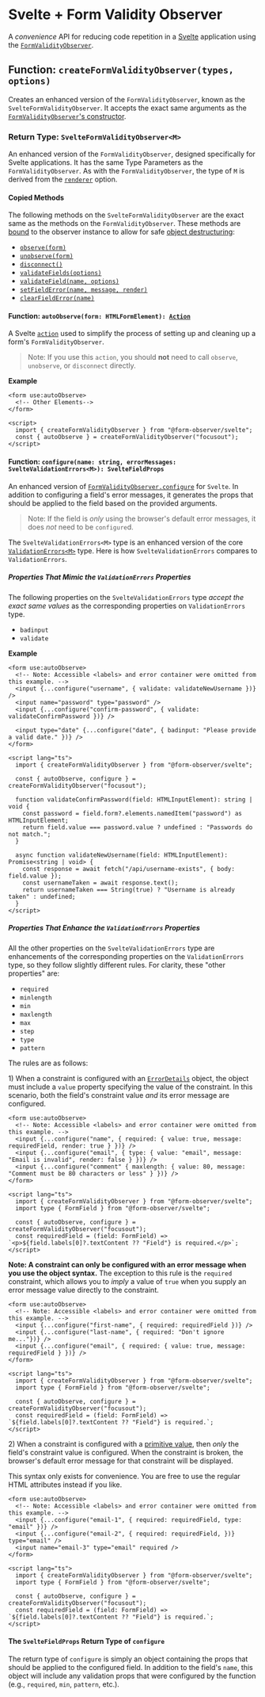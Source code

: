# Svelte + Form Validity Observer

A _convenience_ API for reducing code repetition in a [Svelte](https://svelte.dev/) application using the [`FormValidityObserver`](../README.md).

## Function: `createFormValidityObserver(types, options)`

Creates an enhanced version of the `FormValidityObserver`, known as the `SvelteFormValidityObserver`. It accepts the exact same arguments as the [`FormValidityObserver`'s constructor](../README.md#constructor-formvalidityobservertypes-options).

### Return Type: `SvelteFormValidityObserver<M>`

An enhanced version of the `FormValidityObserver`, designed specifically for Svelte applications. It has the same Type Parameters as the `FormValidityObserver`. As with the `FormValidityObserver`, the type of `M` is derived from the [`renderer`](../README.md#form-validity-observer-options-renderer) option.

#### Copied Methods

The following methods on the `SvelteFormValidityObserver` are the exact same as the methods on the `FormValidityObserver`. These methods are [bound](https://developer.mozilla.org/en-US/docs/Web/JavaScript/Reference/Global_objects/Function/bind) to the observer instance to allow for safe [object destructuring](https://developer.mozilla.org/en-US/docs/Web/JavaScript/Reference/Operators/Destructuring_assignment#object_destructuring):

- [`observe(form)`](../README.md#method-formvalidityobserverobserveform-htmlformelement-boolean)
- [`unobserve(form)`](../README.md#method-formvalidityobserverunobserveform-htmlformelement-boolean)
- [`disconnect()`](../README.md#method-formvalidityobserverdisconnect-void)
- [`validateFields(options)`](../README.md#method-formvalidityobservervalidatefieldsoptions-validatefieldsoptions-boolean--promiseboolean)
- [`validateField(name, options)`](../README.md#method-formvalidityobservervalidatefieldname-string-options-validatefieldoptions-boolean--promiseboolean)
- [`setFieldError(name, message, render)`](../readme#method-formvalidityobserversetfielderrorname-string-message-errormessagestringerrormessagem-render-boolean-void)
- [`clearFieldError(name)`](../README.md#method-formvalidityobserverclearfielderrorname-string-void)

#### Function: `autoObserve(form: HTMLFormElement): `[`Action`](https://svelte.dev/docs/svelte-action)

A Svelte [`action`](https://learn.svelte.dev/tutorial/actions) used to simplify the process of setting up and cleaning up a form's `FormValidityObserver`.

> Note: If you use this `action`, you should **not** need to call `observe`, `unobserve`, or `disconnect` directly.

**Example**

```svelte
<form use:autoObserve>
  <!-- Other Elements-->
</form>

<script>
  import { createFormValidityObserver } from "@form-observer/svelte";
  const { autoObserve } = createFormValidityObserver("focusout");
</script>
```

#### Function: `configure(name: string, errorMessages: SvelteValidationErrors<M>): SvelteFieldProps`

An enhanced version of [`FormValidityObserver.configure`](../README.md#method-formvalidityobserverconfigurename-string-errormessages-validationerrorsm-void) for `Svelte`. In addition to configuring a field's error messages, it generates the props that should be applied to the field based on the provided arguments.

> Note: If the field is _only_ using the browser's default error messages, it does _not_ need to be `configure`d.

The `SvelteValidationErrors<M>` type is an enhanced version of the core [`ValidationErrors<M>`](../types.md#validationerrorsm) type. Here is how `SvelteValidationErrors` compares to `ValidationErrors`.

##### Properties That Mimic the `ValidationErrors` Properties

The following properties on the `SvelteValidationErrors` type _accept the exact same values_ as the corresponding properties on `ValidationErrors` type.

- `badinput`
- `validate`

**Example**

```svelte
<form use:autoObserve>
  <!-- Note: Accessible <labels> and error container were omitted from this example. -->
  <input {...configure("username", { validate: validateNewUsername })} />
  <input name="password" type="password" />
  <input {...configure("confirm-password", { validate: validateConfirmPassword })} />

  <input type="date" {...configure("date", { badinput: "Please provide a valid date." })} />
</form>

<script lang="ts">
  import { createFormValidityObserver } from "@form-observer/svelte";

  const { autoObserve, configure } = createFormValidityObserver("focusout");

  function validateConfirmPassword(field: HTMLInputElement): string | void {
    const password = field.form?.elements.namedItem("password") as HTMLInputElement;
    return field.value === password.value ? undefined : "Passwords do not match.";
  }

  async function validateNewUsername(field: HTMLInputElement): Promise<string | void> {
    const response = await fetch("/api/username-exists", { body: field.value });
    const usernameTaken = await response.text();
    return usernameTaken === String(true) ? "Username is already taken" : undefined;
  }
</script>
```

##### Properties That _Enhance_ the `ValidationErrors` Properties

All the other properties on the `SvelteValidationErrors` type are enhancements of the corresponding properties on the `ValidationErrors` type, so they follow slightly different rules. For clarity, these "other properties" are:

- `required`
- `minlength`
- `min`
- `maxlength`
- `max`
- `step`
- `type`
- `pattern`

The rules are as follows:

1&rpar; When a constraint is configured with an [`ErrorDetails`](../types.md#errordetailsm) object, the object must include a `value` property specifying the value of the constraint. In this scenario, both the field's constraint value _and_ its error message are configured.

```svelte
<form use:autoObserve>
  <!-- Note: Accessible <labels> and error container were omitted from this example. -->
  <input {...configure("name", { required: { value: true, message: requiredField, render: true } })} />
  <input {...configure("email", { type: { value: "email", message: "Email is invalid", render: false } })} />
  <input {...configure("comment" { maxlength: { value: 80, message: "Comment must be 80 characters or less" } })} />
</form>

<script lang="ts">
  import { createFormValidityObserver } from "@form-observer/svelte";
  import type { FormField } from "@form-observer/svelte";

  const { autoObserve, configure } = createFormValidityObserver("focusout");
  const requiredField = (field: FormField) => `<p>${field.labels[0]?.textContent ?? "Field"} is required.</p>`;
</script>
```

**Note: A constraint can only be configured with an error message when you use the object syntax.** The exception to this rule is the `required` constraint, which allows you to _imply_ a value of `true` when you supply an error message value directly to the constraint.

```svelte
<form use:autoObserve>
  <!-- Note: Accessible <labels> and error container were omitted from this example. -->
  <input {...configure("first-name", { required: requiredField })} />
  <input {...configure("last-name", { required: "Don't ignore me..."})} />
  <input {...configure("email", { required: { value: true, message: requiredField } })} />
</form>

<script lang="ts">
  import { createFormValidityObserver } from "@form-observer/svelte";
  import type { FormField } from "@form-observer/svelte";

  const { autoObserve, configure } = createFormValidityObserver("focusout");
  const requiredField = (field: FormField) => `${field.labels[0]?.textContent ?? "Field"} is required.`;
</script>
```

2&rpar; When a constraint is configured with a [primitive value](https://developer.mozilla.org/en-US/docs/Glossary/Primitive), then _only_ the field's constraint value is configured. When the constraint is broken, the browser's default error message for that constraint will be displayed.

This syntax only exists for convenience. You are free to use the regular HTML attributes instead if you like.

```svelte
<form use:autoObserve>
  <!-- Note: Accessible <labels> and error container were omitted from this example. -->
  <input {...configure("email-1", { required: requiredField, type: "email" })} />
  <input {...configure("email-2", { required: requiredField, })} type="email" />
  <input name="email-3" type="email" required />
</form>

<script lang="ts">
  import { createFormValidityObserver } from "@form-observer/svelte";
  import type { FormField } from "@form-observer/svelte";

  const { autoObserve, configure } = createFormValidityObserver("focusout");
  const requiredField = (field: FormField) => `${field.labels[0]?.textContent ?? "Field"} is required.`;
</script>
```

#### The `SvelteFieldProps` Return Type of `configure`

The return type of `configure` is simply an object containing the props that should be applied to the configured field. In addition to the field's `name`, this object will include any validation props that were configured by the function (e.g., `required`, `min`, `pattern`, etc.).
